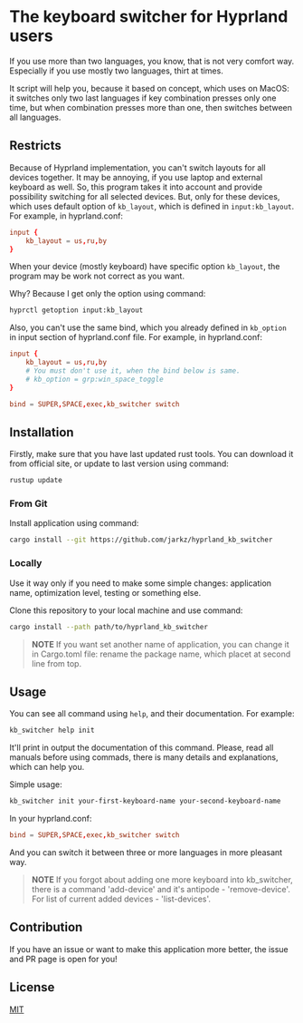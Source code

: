 # The keyboard switcher for Hyprland users

If you use more than two languages, you know, that is not very comfort way. Especially if you use mostly two languages, thirt at times.

It script will help you, because it based on concept, which uses on MacOS: it switches only two last languages if key combination presses only one time, but when combination presses more than one, then switches between all languages.

## Restricts

Because of Hyprland implementation, you can't switch layouts for all devices together. It may be annoying, if you use laptop and external keyboard as well. So, this program takes it into account and provide possibility switching for all selected devices. But, only for these devices, which uses default option of `kb_layout`, which is defined in `input:kb_layout`. For example, in hyprland.conf:

```conf
input {
    kb_layout = us,ru,by
}
```

When your device (mostly keyboard) have specific option `kb_layout`, the program may be work not correct as you want.

Why? Because I get only the option using command:

```bash
hyprctl getoption input:kb_layout
```

Also, you can't use the same bind, which you already defined in `kb_option` in input section of hyprland.conf file. For example, in hyprland.conf:

```conf
input {
    kb_layout = us,ru,by
    # You must don't use it, when the bind below is same.
    # kb_option = grp:win_space_toggle
}

bind = SUPER,SPACE,exec,kb_switcher switch
```

## Installation 

Firstly, make sure that you have last updated rust tools. You can download it from official site, or update to last version using command:

```bash
rustup update
```

### From Git

Install application using command:

```bash
cargo install --git https://github.com/jarkz/hyprland_kb_switcher
```

### Locally

Use it way only if you need to make some simple changes: application name, optimization level, testing or something else.

Clone this repository to your local machine and use command:

```bash
cargo install --path path/to/hyprland_kb_switcher
```

> __NOTE__
> If you want set another name of application, you can change it in Cargo.toml file: rename the package name, which placet at second line from top.

## Usage

You can see all command using `help`, and their documentation. For example:

```bash
kb_switcher help init
```

It'll print in output the documentation of this command. Please, read all manuals before using commads, there is many details and explanations, which can help you.

Simple usage:

```bash
kb_switcher init your-first-keyboard-name your-second-keyboard-name
```

In your hyprland.conf:

```conf
bind = SUPER,SPACE,exec,kb_switcher switch
```

And you can switch it between three or more languages in more pleasant way.

> __NOTE__
> If you forgot about adding one more keyboard into kb_switcher, there is a command 'add-device' and it's antipode - 'remove-device'. For list of current added devices - 'list-devices'.

## Contribution

If you have an issue or want to make this application more better, the issue and PR page is open for you!

## License

[MIT](/LICENSE)
